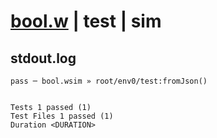 # [bool.w](../../../../../../examples/tests/sdk_tests/std/bool.w) | test | sim

## stdout.log
```log
pass ─ bool.wsim » root/env0/test:fromJson()
 
 
Tests 1 passed (1)
Test Files 1 passed (1)
Duration <DURATION>
```


